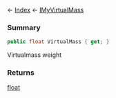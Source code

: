 ← [Index](Api-Index) ← [IMyVirtualMass](SpaceEngineers.Game.ModAPI.Ingame.IMyVirtualMass)

### Summary

```csharp
public float VirtualMass { get; }
```

Virtualmass weight

### Returns

[float](https://docs.microsoft.com/en-us/dotnet/api/system.single?view=netframework-4.6)

